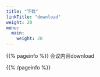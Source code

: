 ```yaml
---
title: "下载"
linkTitle: "download"
weight: 20
menu:
  main:
    weight: 20
---
```


{{% pageinfo %}}
会议内容download

{{% /pageinfo %}}